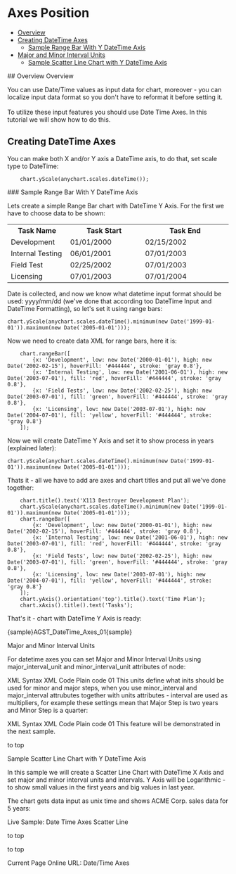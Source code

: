 # Axes Position

              
* [Overview](#overview)
* [Creating DateTime Axes](#create)
  * [Sample Range Bar With Y DateTime Axis](#range)
* [Major and Minor Interval Units](#units)
  * [Sample Scatter Line Chart with Y DateTime Axis](#sample)

<a name="overview"/>
## Overview
Overview

You can use Date/Time values as input data for chart, moreover - you can localize input data format so you don't have to reformat it before setting it.<!-- Read more about it in [link in need datetime-input.html ]Date Time Input Tutorial[/link].-->
<br/><br/>
To utilize these input features you should use Date Time Axes. In this tutorial we will show how to do this.
<a name="create"/>
## Creating DateTime Axes

You can make both X and/or Y axis a DateTime axis, to do that, set scale type to DateTime:

```
    chart.yScale(anychart.scales.dateTime());
```
<!--Before starting to create chart based on datetime values, you should study [Link in need datetime-input]DateTime Input Tutorial[/link], in which this input data formatting is explained.-->

<a name="range"/>
### Sample Range Bar With Y DateTime Axis

Lets create a simple Range Bar chart with DateTime Y Axis. For the first we have to choose data to be shown:

<table class="dtTABLE" width="700">
<tbody>
<tr>
<th width="145">Task Name</th>
<th width="237">Task Start</th>		
<th width="302">Task End</th>				
</tr>
<tr>
<td>Development</td>
<td>01/01/2000</td>
<td>02/15/2002</td>
</tr>
<tr>
<td>Internal Testing</td>
<td>06/01/2001</td>
<td>07/01/2003</td>
</tr>
<tr>
<td>Field Test </td>
<td>02/25/2002</td>
<td>07/01/2003</td>
</tr>
<tr>
<td>Licensing</td>
<td>07/01/2003</td>
<td>07/01/2004</td>
</tr>
</tbody>
</table>
Date is collected, and now we know what datetime input format should be used: yyyy/mm/dd (we've done that according too <!--[Link]-->DateTime Input<!--[/link]--> and <!--[Link]-->DateTime Formatting<!--[/Link]-->), so let's set it using range bars:

```
chart.yScale(anychart.scales.dateTime().minimum(new Date('1999-01-01')).maximum(new Date('2005-01-01')));
```

Now we need to create data XML for range bars, here it is:

```    
    chart.rangeBar([
        {x: 'Development', low: new Date('2000-01-01'), high: new Date('2002-02-15'), hoverFill: '#444444', stroke: 'gray 0.8'},
        {x: 'Internal Testing', low: new Date('2001-06-01'), high: new Date('2003-07-01'), fill: 'red', hoverFill: '#444444', stroke: 'gray 0.8'},
        {x: 'Field Tests', low: new Date('2002-02-25'), high: new Date('2003-07-01'), fill: 'green', hoverFill: '#444444', stroke: 'gray 0.8'},
        {x: 'Licensing', low: new Date('2003-07-01'), high: new Date('2004-07-01'), fill: 'yellow', hoverFill: '#444444', stroke: 'gray 0.8'}
    ]);
```
Now we will create DateTime Y Axis and set it to show process in years (explained later):

```
chart.yScale(anychart.scales.dateTime().minimum(new Date('1999-01-01')).maximum(new Date('2005-01-01')));
```
Thats it - all we have to add are axes and chart titles and put all we've done together:

```
    chart.title().text('X113 Destroyer Development Plan');
    chart.yScale(anychart.scales.dateTime().minimum(new Date('1999-01-01')).maximum(new Date('2005-01-01')));
    chart.rangeBar([
        {x: 'Development', low: new Date('2000-01-01'), high: new Date('2002-02-15'), hoverFill: '#444444', stroke: 'gray 0.8'},
        {x: 'Internal Testing', low: new Date('2001-06-01'), high: new Date('2003-07-01'), fill: 'red', hoverFill: '#444444', stroke: 'gray 0.8'},
        {x: 'Field Tests', low: new Date('2002-02-25'), high: new Date('2003-07-01'), fill: 'green', hoverFill: '#444444', stroke: 'gray 0.8'},
        {x: 'Licensing', low: new Date('2003-07-01'), high: new Date('2004-07-01'), fill: 'yellow', hoverFill: '#444444', stroke: 'gray 0.8'}
    ]);
    chart.yAxis().orientation('top').title().text('Time Plan');
    chart.xAxis().title().text('Tasks');
```
That's it - chart with DateTime Y Axis is ready:

{sample}AGST\_DateTime\_Axes\_01{sample}

Major and Minor Interval Units

For datetime axes you can set Major and Minor Interval Units using major_interval_unit and minor_interval_unit attributes of <scale> node:

XML Syntax
XML Code
Plain code
01
<scale major_interval_unit="Year" minor_interval_unit="Month" type="DateTime" />
This units define what inits should be used for minor and major steps, when you use minor_interval and major_interval attrubutes together with units attributes - interval are used as multipliers, for example these settings mean that Major Step is two years and Minor Step is a quarter:

XML Syntax
XML Code
Plain code
01
<scale type="DateTime" major_interval="2" minor_interval="3" major_interval_unit="Year" minor_interval_unit="Month" />
This feature will be demonstrated in the next sample.

to top

Sample Scatter Line Chart with Y DateTime Axis

In this sample we will create a Scatter Line Chart with DateTime X Axis and set major and minor interval units and intervals. Y Axis will be Logarithmic - to show small values in the first years and big values in last year.

The chart gets data input as unix time and shows ACME Corp. sales data for 5 years:

Live Sample:  Date Time Axes Scatter Line

to top

to top

Current Page Online URL: Date/Time Axes